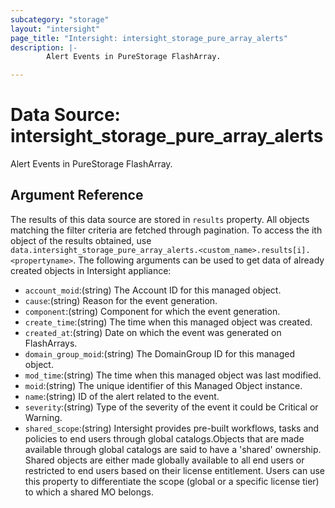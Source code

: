 ```yaml
---
subcategory: "storage"
layout: "intersight"
page_title: "Intersight: intersight_storage_pure_array_alerts"
description: |-
        Alert Events in PureStorage FlashArray.

---
```


# Data Source: intersight_storage_pure_array_alerts
Alert Events in PureStorage FlashArray.
## Argument Reference
The results of this data source are stored in `results` property.
All objects matching the filter criteria are fetched through pagination.
To access the ith object of the results obtained, use `data.intersight_storage_pure_array_alerts.<custom_name>.results[i].<propertyname>`.
The following arguments can be used to get data of already created objects in Intersight appliance:
* `account_moid`:(string) The Account ID for this managed object. 
* `cause`:(string) Reason for the event generation. 
* `component`:(string) Component for which the event generation. 
* `create_time`:(string) The time when this managed object was created. 
* `created_at`:(string) Date on which the event was generated on FlashArrays. 
* `domain_group_moid`:(string) The DomainGroup ID for this managed object. 
* `mod_time`:(string) The time when this managed object was last modified. 
* `moid`:(string) The unique identifier of this Managed Object instance. 
* `name`:(string) ID of the alert related to the event. 
* `severity`:(string) Type of the severity of the event it could be Critical or Warning. 
* `shared_scope`:(string) Intersight provides pre-built workflows, tasks and policies to end users through global catalogs.Objects that are made available through global catalogs are said to have a 'shared' ownership. Shared objects are either made globally available to all end users or restricted to end users based on their license entitlement. Users can use this property to differentiate the scope (global or a specific license tier) to which a shared MO belongs. 
 
